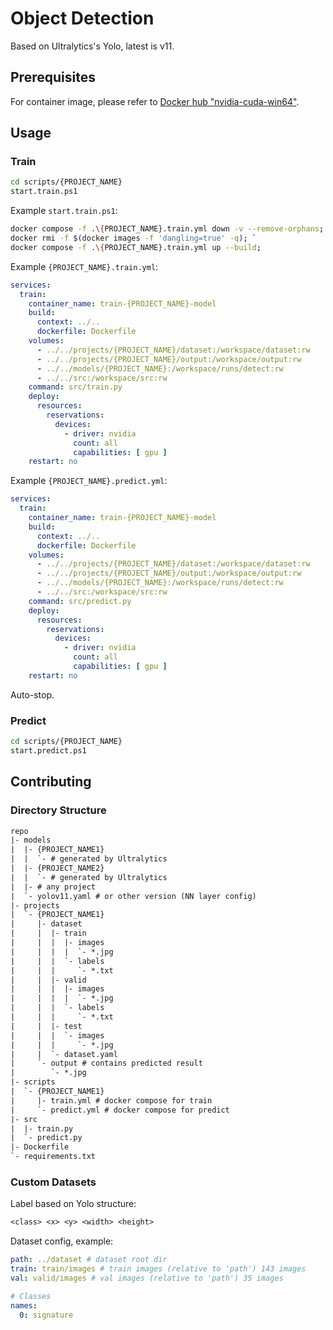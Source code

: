 # Object Detection

Based on Ultralytics's Yolo, latest is v11.

## Prerequisites

For container image, please refer to [Docker hub "nvidia-cuda-win64"](https://hub.docker.com/r/patharanor/nvidia-cuda-win64).

## Usage

### Train

```sh
cd scripts/{PROJECT_NAME}
start.train.ps1
```

Example `start.train.ps1`:

```sh
docker compose -f .\{PROJECT_NAME}.train.yml down -v --remove-orphans; `
docker rmi -f $(docker images -f 'dangling=true' -q); `
docker compose -f .\{PROJECT_NAME}.train.yml up --build;
```

Example `{PROJECT_NAME}.train.yml`:

```yml
services:
  train:
    container_name: train-{PROJECT_NAME}-model
    build: 
      context: ../..
      dockerfile: Dockerfile
    volumes:
      - ../../projects/{PROJECT_NAME}/dataset:/workspace/dataset:rw
      - ../../projects/{PROJECT_NAME}/output:/workspace/output:rw
      - ../../models/{PROJECT_NAME}:/workspace/runs/detect:rw
      - ../../src:/workspace/src:rw
    command: src/train.py
    deploy:
      resources:
        reservations:
          devices:
            - driver: nvidia
              count: all
              capabilities: [ gpu ]
    restart: no
```

Example `{PROJECT_NAME}.predict.yml`:

```yml
services:
  train:
    container_name: train-{PROJECT_NAME}-model
    build: 
      context: ../..
      dockerfile: Dockerfile
    volumes:
      - ../../projects/{PROJECT_NAME}/dataset:/workspace/dataset:rw
      - ../../projects/{PROJECT_NAME}/output:/workspace/output:rw
      - ../../models/{PROJECT_NAME}:/workspace/runs/detect:rw
      - ../../src:/workspace/src:rw
    command: src/predict.py
    deploy:
      resources:
        reservations:
          devices:
            - driver: nvidia
              count: all
              capabilities: [ gpu ]
    restart: no
```

Auto-stop.

### Predict

```sh
cd scripts/{PROJECT_NAME}
start.predict.ps1
```

## Contributing

### Directory Structure

```txt
repo
|- models
|  |- {PROJECT_NAME1}
|  |  `- # generated by Ultralytics
|  |- {PROJECT_NAME2}
|  |  `- # generated by Ultralytics
|  |- # any project
|  `- yolov11.yaml # or other version (NN layer config)
|- projects
|  `- {PROJECT_NAME1}
|     |- dataset
|     |  |- train
|     |  |  |- images
|     |  |  |  `- *.jpg
|     |  |  `- labels
|     |  |     `- *.txt
|     |  |- valid
|     |  |  |- images
|     |  |  |  `- *.jpg
|     |  |  `- labels
|     |  |     `- *.txt
|     |  |- test
|     |  |  `- images
|     |  |     `- *.jpg
|     |  `- dataset.yaml
|     `- output # contains predicted result
|        `- *.jpg
|- scripts
|  `- {PROJECT_NAME1}
|     |- train.yml # docker compose for train
|     `- predict.yml # docker compose for predict
|- src
|  |- train.py
|  `- predict.py
|- Dockerfile
`- requirements.txt
```

### Custom Datasets

Label based on Yolo structure:

```txt
<class> <x> <y> <width> <height>
```

Dataset config, example:

```yml
path: ../dataset # dataset root dir
train: train/images # train images (relative to 'path') 143 images
val: valid/images # val images (relative to 'path') 35 images

# Classes
names:
  0: signature
```
